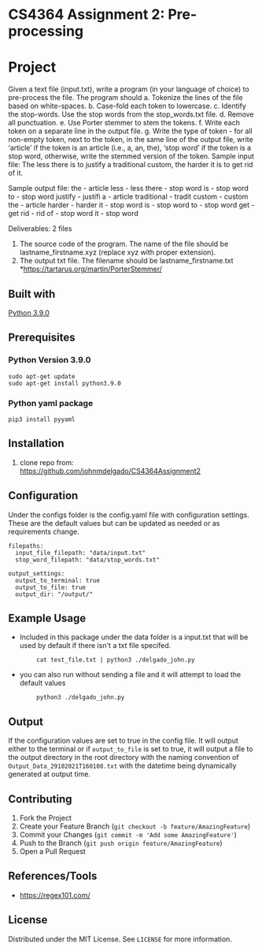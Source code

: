 # CS4364 Assignment 2: Pre-processing

# Project

Given a text file (input.txt), write a program (in your language of choice) to pre-process the file. The program should
a. Tokenize the lines of the file based on white-spaces.
b. Case-fold each token to lowercase.
c. Identify the stop-words. Use the stop words from the stop_words.txt file.
d. Remove all punctuation.
e. Use Porter stemmer to stem the tokens.
f. Write each token on a separate line in the output file.
g. Write the type of token - for all non-empty token, next to the token, in the same line of the output file, write ‘article’ if the token is an article (i.e., a, an, the), ‘stop word’ if the token is a stop word, otherwise, write the stemmed version of the token.
Sample input file: The less there is to justify a traditional custom, the harder it is to get rid of it.

Sample output file:
the - article
less - less
there - stop word
is - stop word
to - stop word
justify - justifi
a - article
traditional - tradit
custom - custom  
 the - article
harder - harder
it - stop word
is - stop word
to - stop word
get - get
rid - rid
of - stop word
it - stop word

Deliverables: 2 files

1. The source code of the program. The name of the file should be lastname_firstname.xyz (replace xyz with proper extension).
2. The output txt file. The filename should be lastname_firstname.txt \*https://tartarus.org/martin/PorterStemmer/

## Built with

[Python 3.9.0](https://www.python.org/downloads/release/python-390/)

## Prerequisites

### Python Version 3.9.0

    sudo apt-get update
    sudo apt-get install python3.9.0

### Python yaml package

    pip3 install pyyaml

## Installation

1. clone repo from: https://github.com/johnmdelgado/CS4364Assignment2

## Configuration

Under the configs folder is the config.yaml file with configuration settings. These are the default values but can be updated as needed or as requirements change.

```
filepaths:
  input_file_filepath: "data/input.txt"
  stop_word_filepath: "data/stop_words.txt"

output_settings:
  output_to_terminal: true
  output_to_file: true
  output_dir: "/output/"
```

## Example Usage

- Included in this package under the data folder is a input.txt that will be used by default if there isn't a txt file specifed.

```
        cat test_file.txt | python3 ./delgado_john.py
```

- you can also run without sending a file and it will attempt to load the default values

```
        python3 ./delgado_john.py
```

## Output

If the configuration values are set to true in the config file. It will output either to the terminal or
if `output_to_file` is set to true, it will output a file to the output directory in the root directory
with the naming convention of `Output_Data_29102021T160108.txt` with the datetime being dynamically generated
at output time.

## Contributing

1. Fork the Project
2. Create your Feature Branch (`git checkout -b feature/AmazingFeature`)
3. Commit your Changes (`git commit -m 'Add some AmazingFeature'`)
4. Push to the Branch (`git push origin feature/AmazingFeature`)
5. Open a Pull Request

## References/Tools

- https://regex101.com/

## License

Distributed under the MIT License. See `LICENSE` for more information.
